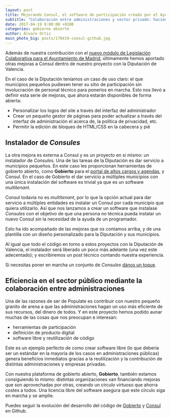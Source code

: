 ```yaml
---
layout: post
title: Mejorando Consul, el software de participación creado por el Ayuntamiento de Madrid
subtitle: "Colaboración entre administraciones y sector privado: haciendo más eficiente el uso de los recursos"
date: 2017-04-19 9:00:00 +0100
categories: gobierno abierto
author: Álvaro Ortiz
main_photo_big: posts/170419-consul-github.jpg
---
```


Además de nuestra contribución con el [nuevo módulo de Legislación Colaborativa para el Ayuntamiento de Madrid](http://gobierto.es/blog/20170113-populate-ayuntamiento-madrid.html), últimamente hemos aportado otras mejoras a Consul dentro de nuestro proyecto con la Diputación de Valencia.

En el caso de la Diputación teníamos un caso de uso claro: el que municipios pequeños pudiesen tener su sitio de participación sin involucración de personal técnico para ponerlos en marcha. Esto nos llevó a definir esta serie de mejoras, que ahora estarán disponibles de forma abierta:

- Personalizar los logos del site a través del interfaz del administrador
- Crear un pequeño gestor de páginas para poder actualizar a través del interfaz de administración el acerca de, la política de privacidad, etc.
- Permitir la edición de bloques de HTML/CSS en la cabecera y pié

## Instalador de _Consules_

La otra mejora es externa a Consul y es un proyecto en si mismo: un instalador de _Consules_. Una de las tareas de la Diputación es dar servicio a municipios pequeños. En este caso les proporcionan herramientas de gobierto abierto, como **Gobierto** para el [portal de altos cargos y agendas](https://gobierto.es/blog/20161215-diputacion-de-valencia-gobierto.html), y Consul. En el caso de Gobierto el dar servicio a múltiples municipios con una única instalación del software es trivial ya que es un software _multitenant_.

Consul todavía no es _multitenant_, por lo que la opción actual para dar servicio a múltiples entidades es instalar un Consul por cada municipio que quiera utilizarlo. Así que nos lanzamos a crear un software que instalase _Consules_ con el objetivo de que una persona no técnica pueda instalar un nuevo Consul sin la  necesidad de la ayuda de un programador.

Esto ha ido acompañado de las mejoras que os contamos arriba, y de una plantilla con un diseño personalizado para la Diputación y sus municipios.

Al igual que todo el código en torno a estos proyectos con la Diputación de Valencia, el instalador será liberado un poco más adelante (una vez este adecentado); y escribiremos un post técnico contando nuestra experiencia.

Si necesitas poner en marcha un conjunto de _Consules_ [dános un toque](mailto:lets@populate.tools).

## Eficiencia en el sector público mediante la colaboración entre administraciones

Una de las razones de ser de Populate es contribuir con nuestro pequeño granito de arena a que las administraciones hagan un uso más eficiente de sus recursos, del dinero de todos. Y en este proyecto hemos podido aunar muchas de las cosas que nos preocupan e interesan:

- herramientas de participación
- definición de producto digital
- software libre y reutilización de código

Este es un ejemplo perfecto de como crear software libre (lo que debería ser un estándar en la mayoría de los casos en administraciones públicas) genera beneficios inmediatos gracias a la reutilización y la contribución de  distintas administraciones y empresas privadas.

Con nuestra plataforma de gobierto abierto, **Gobierto**, también estamos consiguiendo lo mismo: distintas organizaciones van financiando mejoras que son aprovechadas por otras, creando un círculo virtuoso que ahorra costes a todos. Una licencia libre del software asegura que este círculo siga en marcha y se amplíe.

Puedes seguir la evolución del desarrollo del código de [Gobierto](http://github.com/populatetools/gobierto/) y [Consul](https://github.com/consul/consul/) en Github.
